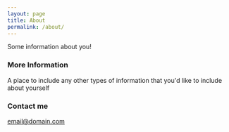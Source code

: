 ```yaml
---
layout: page
title: About
permalink: /about/
---
```


Some information about you!

### More Information

A place to include any other types of information that you'd like to include about yourself

### Contact me

[email@domain.com](mailto:email@domain.com)